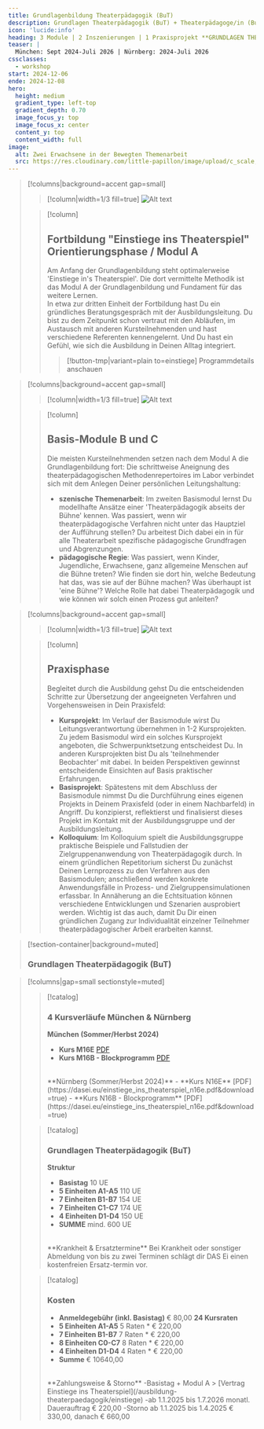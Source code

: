 ```yaml
---
title: Grundlagenbildung Theaterpädagogik (BuT)
description: Grundlagen Theaterpädagogik (BuT) + Theaterpädagoge/in (BuT) // München Sept 2024-Juli 2026  |  Nürnberg 2024-Juli 2026
icon: 'lucide:info'
heading: 3 Module | 2 Inszenierungen | 1 Praxisprojekt **GRUNDLAGEN THEATERPÄDAGOGIK (BuT)** 
teaser: |
  München: Sept 2024-Juli 2026 | Nürnberg: 2024-Juli 2026
cssclasses:
  - workshop
start: 2024-12-06
ende: 2024-12-08
hero:
  height: medium
  gradient_type: left-top
  gradient_depth: 0.70
  image_focus_y: top
  image_focus_x: center
  content_y: top
  content_width: full
image:
  alt: Zwei Erwachsene in der Bewegten Themenarbeit
  src: https://res.cloudinary.com/little-papillon/image/upload/c_scale,q_70,w_1200/v1676901092/pedia_ipsum/workshop/mostafa-meraji-grundlagen.jpg
---
```


<!-- PUBLISH-FROM-HERE -->

> [!columns|background=accent gap=small]
>> [!column|width=1/3 fill=true]
>> ![Alt text](https://res.cloudinary.com/little-papillon/image/upload/c_crop,h_798,q_60,w_798,y_40/v1594666955/dasei/geister_mittel_theatrales_lernen.jpg)
>
>> [!column]
>>
>> ## Fortbildung "Einstiege ins Theaterspiel" **Orientierungsphase / Modul A**
>> 
>> Am Anfang der Grundlagenbildung steht optimalerweise 'Einstiege in's Theaterspiel'. Die dort vermittelte Methodik ist das Modul A der Grundlagenbildung und Fundament für das weitere Lernen.
>> <br/>
>> In etwa zur dritten Einheit der Fortbildung hast Du ein gründliches Beratungsgespräch mit der Ausbildungsleitung. Du bist zu dem Zeitpunkt schon vertraut mit den Abläufen, im Austausch mit anderen Kursteilnehmenden und hast verschiedene Referenten kennengelernt. Und Du hast ein Gefühl, wie sich die Ausbildung in Deinen Alltag integriert. 
>> 
>>> [!button-tmp|variant=plain to=einstiege]
>>> Programmdetails anschauen


> [!columns|background=accent gap=small]
>> [!column|width=1/3 fill=true]
>> ![Alt text](https://res.cloudinary.com/little-papillon/image/upload/w_500,ar_1:1,c_fill,g_auto/v1658475929/pedia_ipsum/workshop/mostafa-meraji-ZC4zXCMqpdk-unsplash_lpefvj.jpg)
>
>> [!column]
>>
>> ## **Basis-Module B und C**
>> 
>> Die meisten Kursteilnehmenden setzen nach dem Modul A die Grundlagenbildung fort: Die schrittweise Aneignung des theaterpädagogischen Methodenrepertoires im Labor verbindet sich mit dem Anlegen Deiner persönlichen Leitungshaltung:
>> - **szenische Themenarbeit**: Im zweiten Basismodul lernst Du modellhafte Ansätze einer 'Theaterpädagogik abseits der Bühne' kennen. Was passiert, wenn wir theaterpädagogische Verfahren nicht unter das Hauptziel der Aufführung stellen? Du arbeitest Dich dabei ein in für alle Theaterarbeit spezifische pädagogische Grundfragen und Abgrenzungen.
>> - **pädagogische Regie**: Was passiert, wenn Kinder, Jugendliche, Erwachsene, ganz allgemeine Menschen auf die Bühne treten? Wie finden sie dort hin, welche Bedeutung hat das, was sie auf der Bühne machen? Was überhaupt ist 'eine Bühne'? Welche Rolle hat dabei Theaterpädagogik und wie können wir solch einen Prozess gut anleiten?


> [!columns|background=accent gap=small]
>> [!column|width=1/3 fill=true]
>> ![Alt text](https://dasei.eu/web/image/website.s_media_list_default_image_3)
>
>> [!column]
>>
>> ## **Praxisphase**
>> 
>> Begleitet durch die Ausbildung gehst Du die entscheidenden Schritte zur Übersetzung der angeeigneten Verfahren und Vorgehensweisen in Dein Praxisfeld:
>> - **Kursprojekt**: Im Verlauf der Basismodule wirst Du Leitungsverantwortung übernehmen in 1-2 Kursprojekten.
>> Zu jedem Basismodul wird ein solches Kursprojekt angeboten, die Schwerpunktsetzung entscheidest Du. In anderen Kursprojekten bist Du als 'teilnehmender Beobachter' mit dabei. In beiden Perspektiven gewinnst entscheidende Einsichten auf Basis praktischer Erfahrungen.
>> - **Basisprojekt**: Spätestens mit dem Abschluss der Basismodule nimmst Du die Durchführung eines eigenen Projekts in Deinem Praxisfeld (oder in einem Nachbarfeld) in Angriff. Du konzipierst, reflektierst und finalisierst dieses Projekt im Kontakt mit der Ausbildungsgruppe und der Ausbildungsleitung.
>> - **Kolloquium**: Im Kolloquium spielt die Ausbildungsgruppe praktische Beispiele und Fallstudien der Zielgruppenanwendung von Theaterpädagogik durch. 
>> In einem gründlichen Repetitorium sicherst Du zunächst Deinen Lernprozess zu den Verfahren aus den Basismodulen; anschließend werden konkrete Anwendungsfälle in Prozess- und Zielgruppensimulationen erfassbar. In Annäherung an die Echtsituation können verschiedene Entwicklungen und Szenarien ausprobiert werden. Wichtig ist das auch, damit Du Dir einen gründlichen Zugang zur Individualität einzelner Teilnehmer theaterpädagogischer Arbeit erarbeiten kannst.



> [!section-container|background=muted]
> ### **Grundlagen Theaterpädagogik (BuT)**

> [!columns|gap=small sectionstyle=muted]
>
>> [!catalog]
>> ### 4 Kursverläufe München & Nürnberg
>> **München (Sommer/Herbst 2024)**
>> - **Kurs M16E** [PDF](https://dasei.eu/einstiege_ins_theaterspiel_m16e.pdf&download=true)
>> - **Kurs M16B - Blockprogramm** [PDF](https://dasei.eu/einstiege_ins_theaterspiel_m16e.pdf&download=true)
>> <br>
>> **Nürnberg (Sommer/Herbst 2024)**
>> - **Kurs N16E** [PDF](https://dasei.eu/einstiege_ins_theaterspiel_n16e.pdf&download=true)
>> - **Kurs N16B - Blockprogramm** [PDF](https://dasei.eu/einstiege_ins_theaterspiel_n16e.pdf&download=true)
>
>> [!catalog]
>> ### Grundlagen Theaterpädagogik (BuT)
>> **Struktur**
>> - **Basistag** 10 UE
>> - **5 Einheiten A1-A5** 110 UE
>> - **7 Einheiten B1-B7** 154 UE
>> - **7 Einheiten C1-C7** 174 UE
>> - **4 Einheiten D1-D4** 150 UE
>> - **SUMME** mind. 600 UE
>> <br>
>> **Krankheit & Ersatztermine**
>> Bei Krankheit oder sonstiger Abmeldung von bis zu zwei Terminen schlägt dir DAS Ei einen kostenfreien Ersatz-​termin vor.
>
>> [!catalog]
>> ### Kosten
>> - **Anmeldegebühr (inkl. Basistag)** € 80,00
>> **24 Kursraten**
>> - **5 Einheiten A1-A5** 5 Raten * € 220,00
>> - **7 Einheiten B1-B7** 7 Raten * € 220,00
>> - **8 Einheiten C0-C7** 8 Raten * € 220,00
>> - **4 Einheiten D1-D4** 4 Raten * € 220,00
>> - **Summe** € 10640,00
>> <br>
>> **Zahlungsweise & Storno**
>> -Basistag + Modul A > [Vertrag Einstiege ins Theaterspiel](/ausbildung-theaterpaedagogik/einstiege)
>> -ab 1.1.2025 bis 1.7.2026 monatl. Dauerauftrag € 220,00
>> -Storno ab 1.1.2025 bis 1.4.2025 € 330,00, danach € 660,00
>> 
